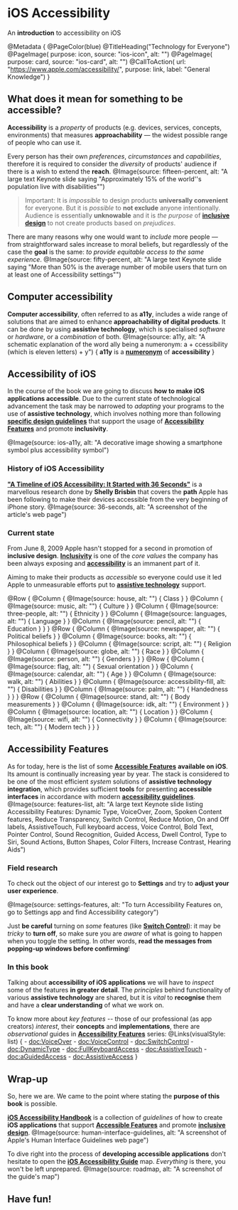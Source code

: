 # iOS Accessibility

An **introduction** to accessibility on iOS 

@Metadata {
    @PageColor(blue)
    @TitleHeading("Technology for Everyone")
    @PageImage(
               purpose: icon, 
               source: "ios-icon", 
               alt: "")
    @PageImage(
               purpose: card, 
               source: "ios-card", 
               alt: "")
    @CallToAction(
                url: "https://www.apple.com/accessibility/",
                purpose: link, 
                label: "General Knowledge")
}

## What does it mean for something to be accessible? 
**Accessibility** is a *property* of products (e.g. devices, services, concepts, environments) that measures **approachability** — the widest possible range of people who can use it.

Every person has their own *preferences*, *circumstances* and *capabilities*, therefore it is required to consider the *diversity* of products' audience if there is a wish to extend the **reach**. 
@Image(source: fifteen-percent, alt: "A large text Keynote slide saying \"Approximately 15% of the world''s population live with disabilities\"")

> Important: It is *impossible* to design products **universally convenient** for everyone. But it is *possible* to **not exclude** anyone intentionally. Audience is essentially **unknowable** and it is *the purpose* of [**inclusive design**](<doc:InclusiveDesign>) to not create products based on *prejudices*.

There are many reasons why one would want to *include* more people — from straightforward sales increase to moral beliefs, but regardlessly of the case the **goal** is the same: *to provide equitable access to the same experience*.
@Image(source: fifty-percent, alt: "A large text Keynote slide saying \"More than 50% is the average number of mobile users that turn on at least one of Accessibility settings\"")

## Computer accessibility
**Computer accessibility**, often referred to as **a11y**, includes a wide range of solutions that are aimed to enhance **approachability of digital products**. It can be done by using **assistive technology**, which is specialised *software* or *hardware*, or a *combination* of both.
@Image(source: a11y, alt: "A schematic explanation of the word ally being a numeronym: a + ccessibility (which is eleven letters) + y") {
    **a11y** is a [**numeronym**](https://en.wikipedia.org/wiki/Numeronym) of **accessibility**
}

## Accessibility of iOS
In the course of the book we are going to discuss **how to make iOS applications accessible**. Due to the current state of technological advancement the task may be narrowed to *adapting* your programs to the use of **assistive technology**, which involves nothing more than following [**specific design guidelines**](<doc:AccessibleDesign>) that support the usage of [**Accessibility Features**](<doc:AccessibilityFeatures>) and promote **inclusivity**. 

@Image(source: ios-a11y, alt: "A decorative image showing a smartphone symbol plus accessibility symbol") 


### History of iOS Accessibility
[**"A Timeline of iOS Accessibility: It Started with 36 Seconds"**](https://www.macstories.net/stories/a-timeline-of-ios-accessibility-it-started-with-36-seconds/) is a marvellous research done by **Shelly Brisbin** that covers the **path** Apple has been following to make their devices accessible from the very beginning of iPhone story. 
@Image(source: 36-seconds, alt: "A screenshot of the article's web page")

### Current state
From June 8, 2009 Apple hasn't stopped for a second in promotion of **inclusive design**. [**Inclusivity**](https://www.apple.com/diversity/) is one of the *core values* the company has been always exposing and [**accessibility**](https://www.apple.com/accessibility/) is an immanent part of it. 

Aiming to make their products as *accessible* so everyone could use it led Apple to unmeasurable efforts put to [**assistive technology**](<doc:AccessibilityFeatures>) support. 

@Row {
   @Column {
      @Image(source: house, alt: "") {
          Class
      }
   }
   @Column {
      @Image(source: music, alt: "") {
          Culture
      }
   }
   @Column {
      @Image(source: three-people, alt: "") {
          Ethnicity
      }
   }
   @Column {
      @Image(source: languages, alt: "") {
          Language
      }
   }
   @Column {
      @Image(source: pencil, alt: "") {
          Education
      }
   }
}
@Row {
   @Column {
      @Image(source: newspaper, alt: "") {
          Political beliefs
      }
   }
   @Column {
      @Image(source: books, alt: "") {
          Philosophical beliefs
      }
   }
   @Column {
      @Image(source: script, alt: "") {
          Religion
      }
   }
   @Column {
      @Image(source: globe, alt: "") {
          Race
      }
   }
   @Column {
      @Image(source: person, alt: "") {
          Genders
      }
   }
}
@Row {
   @Column {
      @Image(source: flag, alt: "") {
          Sexual orientation
      }
   }
   @Column {
      @Image(source: calendar, alt: "") {
          Age
      }
   }
   @Column {
      @Image(source: walk, alt: "") {
          Abilities
      }
   }
   @Column {
      @Image(source: accessibility-fill, alt: "") {
          Disabilities
      }
   }
   @Column {
      @Image(source: palm, alt: "") {
          Handedness
      }
   }
}
@Row {
   @Column {
      @Image(source: stand, alt: "") {
          Body measurements
      }
   }
   @Column {
      @Image(source: idk, alt: "") {
          Environment
      }
   }
   @Column {
      @Image(source: location, alt: "") {
          Location
      }
   }
   @Column {
      @Image(source: wifi, alt: "") {
          Connectivity
      }
   }
   @Column {
      @Image(source: tech, alt: "") {
          Modern tech
      }
   }
}

## Accessibility Features
As for today, here is the list of some [**Accessible Features**](<doc:AccessibilityFeatures>) **available on iOS**. Its amount is continually increasing year by year. The stack is considered to be one of the most efficient *system* solutions of **assistive technology integration**, which provides sufficient **tools** for presenting **accessible interfaces** in accordance with modern [**accessibility guidelines**](<doc:AccessibilityStandards>).
@Image(source: features-list, alt: "A large text Keynote slide listing Accessibility Features: Dynamic Type, VoiceOver, Zoom, Spoken Content features, Reduce Transparency, Switch Control, Reduce Motion, On and Off labels, AssistiveTouch, Full keyboard access, Voice Control, Bold Text, Pointer Control, Sound Recognition, Guided Access, Dwell Control, Type to Siri, Sound Actions, Button Shapes, Color Filters, Increase Contrast, Hearing Aids")

### Field research
To check out the object of our interest go to **Settings** and try to **adjust your user experience**.

@Image(source: settings-features, alt: "To turn Accessibility Features on, go to Settings app and find Accessibility category")

Just **be careful** turning on *some* features (like [**Switch Control**](<doc:SwitchControl>)): it may be *tricky* to **turn off**, so make sure you are *aware* of what is going to happen when you toggle the setting. In other words, **read the messages from popping-up windows before confirming**!

### In this book
Talking about **accessibility of iOS applications** we will have to *inspect* some of the features **in greater detail**. The *principles* behind functionality of various **assistive technology** are shared, but it is *vital* to **recognise** them and have a **clear understanding** of what we work on.

To know more about *key features* -- those of our professional (as app creators) *interest*, their **concepts** and **implementations**, there are *observational* guides in [**Accessibility Features**](<doc:AccessibilityFeatures>) series: 
@Links(visualStyle: list) {
    - <doc:VoiceOver>
    - <doc:VoiceControl>
    - <doc:SwitchControl>
    - <doc:DynamicType>
    - <doc:FullKeyboardAccess>
    - <doc:AssistiveTouch>
    - <doc:aGuidedAccess>
    - <doc:AssistiveAccess>
}

## Wrap-up
So, here we are. We came to the point where stating the **purpose of this book** is possible. 
 
 [**iOS Accessibility Handbook**](https://vodgroup.github.io/AccessibilityDocumentation/documentation/iosaccessibilityhandbook) is a collection of *guidelines* of how to create **iOS applications** that support [**Accessible Features**](<doc:AccessibilityFeatures>) and promote [**inclusive design**](<doc:InclusiveDesign>). 
@Image(source: human-interface-guidelines, alt: "A screenshot of Apple's Human Interface Guidelines web page")

To dive right into the process of **developing accessible applications** don't hesitate to open the [**iOS Accessibility Guide**](https://vodgroup.github.io/AccessibilityDocumentation/tutorials/adaptionstrategy) map. *Everything* is there, you won't be left unprepared.
@Image(source: roadmap, alt: "A screenshot of the guide's map")

## Have fun!
